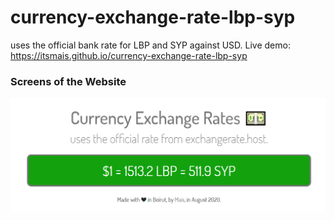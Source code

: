 # currency-exchange-rate-lbp-syp
uses the official bank rate for LBP and SYP against USD.
Live demo: https://itsmais.github.io/currency-exchange-rate-lbp-syp

### Screens of the Website
<p float="left">
  <img src="screenshots/screenshot.PNG" width="700" />
</p>
